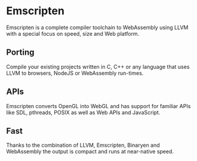 # Emscripten

Emscripten is a complete compiler toolchain to WebAssembly using LLVM with a special focus on speed, size and Web platform.

## Porting

Compile your existing projects written in C, C++ or any language that uses LLVM to browsers, NodeJS or WebAssembly run-times.

## APIs

Emscripten converts OpenGL into WebGL and has support for familiar APIs like SDL, pthreads, POSIX as well as Web APIs and JavaScript.

## Fast

Thanks to the combination of LLVM, Emscripten, Binaryen and WebAssembly the output is compact and runs at near-native speed.
